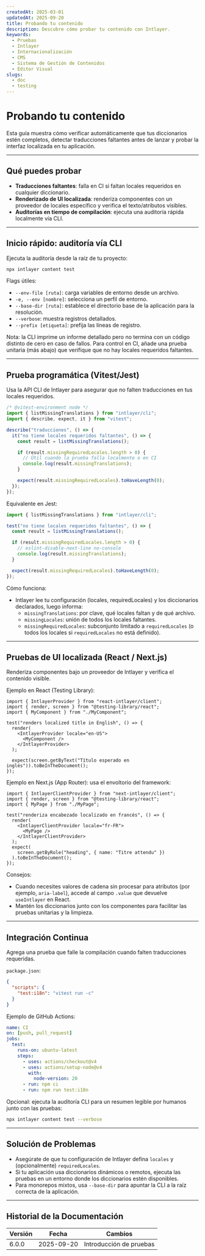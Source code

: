 ```yaml
---
createdAt: 2025-03-01
updatedAt: 2025-09-20
title: Probando tu contenido
description: Descubre cómo probar tu contenido con Intlayer.
keywords:
  - Pruebas
  - Intlayer
  - Internacionalización
  - CMS
  - Sistema de Gestión de Contenidos
  - Editor Visual
slugs:
  - doc
  - testing
---
```


# Probando tu contenido

Esta guía muestra cómo verificar automáticamente que tus diccionarios estén completos, detectar traducciones faltantes antes de lanzar y probar la interfaz localizada en tu aplicación.

---

## Qué puedes probar

- **Traducciones faltantes**: falla en CI si faltan locales requeridos en cualquier diccionario.
- **Renderizado de UI localizada**: renderiza componentes con un proveedor de locales específico y verifica el texto/atributos visibles.
- **Auditorías en tiempo de compilación**: ejecuta una auditoría rápida localmente vía CLI.

---

## Inicio rápido: auditoría vía CLI

Ejecuta la auditoría desde la raíz de tu proyecto:

```bash
npx intlayer content test
```

Flags útiles:

- `--env-file [ruta]`: carga variables de entorno desde un archivo.
- `-e, --env [nombre]`: selecciona un perfil de entorno.
- `--base-dir [ruta]`: establece el directorio base de la aplicación para la resolución.
- `--verbose`: muestra registros detallados.
- `--prefix [etiqueta]`: prefija las líneas de registro.

Nota: la CLI imprime un informe detallado pero no termina con un código distinto de cero en caso de fallos. Para control en CI, añade una prueba unitaria (más abajo) que verifique que no hay locales requeridos faltantes.

---

## Prueba programática (Vitest/Jest)

Usa la API CLI de Intlayer para asegurar que no falten traducciones en tus locales requeridos.

```ts file=i18n.test.ts
/* @vitest-environment node */
import { listMissingTranslations } from "intlayer/cli";
import { describe, expect, it } from "vitest";

describe("traducciones", () => {
  it("no tiene locales requeridos faltantes", () => {
    const result = listMissingTranslations();

    if (result.missingRequiredLocales.length > 0) {
      // Útil cuando la prueba falla localmente o en CI
      console.log(result.missingTranslations);
    }

    expect(result.missingRequiredLocales).toHaveLength(0);
  });
});
```

Equivalente en Jest:

```ts file=i18n.test.ts
import { listMissingTranslations } from "intlayer/cli";

test("no tiene locales requeridos faltantes", () => {
  const result = listMissingTranslations();

  if (result.missingRequiredLocales.length > 0) {
    // eslint-disable-next-line no-console
    console.log(result.missingTranslations);
  }

  expect(result.missingRequiredLocales).toHaveLength(0);
});
```

Cómo funciona:

- Intlayer lee tu configuración (locales, requiredLocales) y los diccionarios declarados, luego informa:
  - `missingTranslations`: por clave, qué locales faltan y de qué archivo.
  - `missingLocales`: unión de todos los locales faltantes.
  - `missingRequiredLocales`: subconjunto limitado a `requiredLocales` (o todos los locales si `requiredLocales` no está definido).

---

## Pruebas de UI localizada (React / Next.js)

Renderiza componentes bajo un proveedor de Intlayer y verifica el contenido visible.

Ejemplo en React (Testing Library):

```tsx
import { IntlayerProvider } from "react-intlayer/client";
import { render, screen } from "@testing-library/react";
import { MyComponent } from "./MyComponent";

test("renders localized title in English", () => {
  render(
    <IntlayerProvider locale="en-US">
      <MyComponent />
    </IntlayerProvider>
  );

  expect(screen.getByText("Título esperado en inglés")).toBeInTheDocument();
});
```

Ejemplo en Next.js (App Router): usa el envoltorio del framework:

```tsx
import { IntlayerClientProvider } from "next-intlayer/client";
import { render, screen } from "@testing-library/react";
import { MyPage } from "./MyPage";

test("renderiza encabezado localizado en francés", () => {
  render(
    <IntlayerClientProvider locale="fr-FR">
      <MyPage />
    </IntlayerClientProvider>
  );
  expect(
    screen.getByRole("heading", { name: "Titre attendu" })
  ).toBeInTheDocument();
});
```

Consejos:

- Cuando necesites valores de cadena sin procesar para atributos (por ejemplo, `aria-label`), accede al campo `.value` que devuelve `useIntlayer` en React.
- Mantén los diccionarios junto con los componentes para facilitar las pruebas unitarias y la limpieza.

---

## Integración Continua

Agrega una prueba que falle la compilación cuando falten traducciones requeridas.

`package.json`:

```json
{
  "scripts": {
    "test:i18n": "vitest run -c"
  }
}
```

Ejemplo de GitHub Actions:

```yaml
name: CI
on: [push, pull_request]
jobs:
  test:
    runs-on: ubuntu-latest
    steps:
      - uses: actions/checkout@v4
      - uses: actions/setup-node@v4
        with:
          node-version: 20
      - run: npm ci
      - run: npm run test:i18n
```

Opcional: ejecuta la auditoría CLI para un resumen legible por humanos junto con las pruebas:

```bash
npx intlayer content test --verbose
```

---

## Solución de Problemas

- Asegúrate de que tu configuración de Intlayer defina `locales` y (opcionalmente) `requiredLocales`.
- Si tu aplicación usa diccionarios dinámicos o remotos, ejecuta las pruebas en un entorno donde los diccionarios estén disponibles.
- Para monorepos mixtos, usa `--base-dir` para apuntar la CLI a la raíz correcta de la aplicación.

---

## Historial de la Documentación

| Versión | Fecha      | Cambios                 |
| ------- | ---------- | ----------------------- |
| 6.0.0   | 2025-09-20 | Introducción de pruebas |

